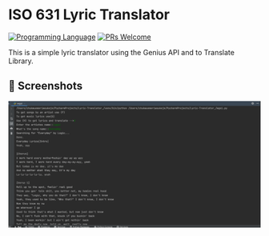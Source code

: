 # ISO 631 Lyric Translator
[![Programming Language](https://img.shields.io/badge/Language-Python-success?style=flat-square)](https://python.org)
[![PRs Welcome](https://img.shields.io/badge/PRs-welcome-success.svg?style=flat-square)](https://github.com/LordGhostX/animeX-v2/pulls)

This is a simple lyric translator using the Genius API and to Translate Library.

## 📸 Screenshots
<img src="assets/getlyrics.png" alt="Song Lyrics">

[//]: # (<img src="ss/2a.png" alt="Usage page">)
